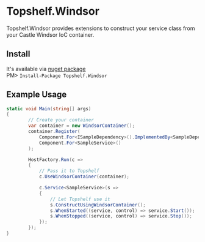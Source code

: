 Topshelf.Windsor
================

Topshelf.Windsor provides extensions to construct your service class from your Castle Windsor IoC container.

Install
-------
It's available via [nuget package](https://www.nuget.org/packages/topshelf.windsor)  
PM> `Install-Package Topshelf.Windsor`

Example Usage
-------------
```csharp
static void Main(string[] args)
{
        // Create your container
        var container = new WindsorContainer();
        container.Register(
        	Component.For<ISampleDependency>().ImplementedBy<SampleDependency>(),
        	Component.For<SampleService>()
        );

        HostFactory.Run(c =>
        {
            // Pass it to Topshelf
            c.UseWindsorContainer(container);

            c.Service<SampleService>(s =>
            {
                // Let Topshelf use it
                s.ConstructUsingWindsorContainer();
                s.WhenStarted((service, control) => service.Start());
                s.WhenStopped((service, control) => service.Stop());
            });
        });
}
```
